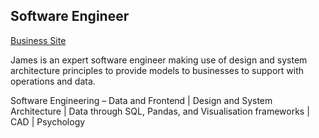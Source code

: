 ## Software Engineer 
[Business Site](https://silvertine.technology)

James is an expert software engineer making use of design and system architecture principles to provide models to businesses to support with operations and data.

Software Engineering – Data and Frontend | Design and System Architecture | Data through SQL, Pandas, and Visualisation frameworks | CAD | Psychology
